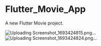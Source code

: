 # Flutter_Movie_App

A new Flutter Movie project.


![Uploading Screenshot_1693424815.png…]()
![Uploading Screenshot_1693424824.png…]()
